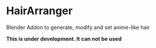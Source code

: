 # HairArranger
Blender Addon to generate, modify and set anime-like hair

**This is under development. It can not be used**
